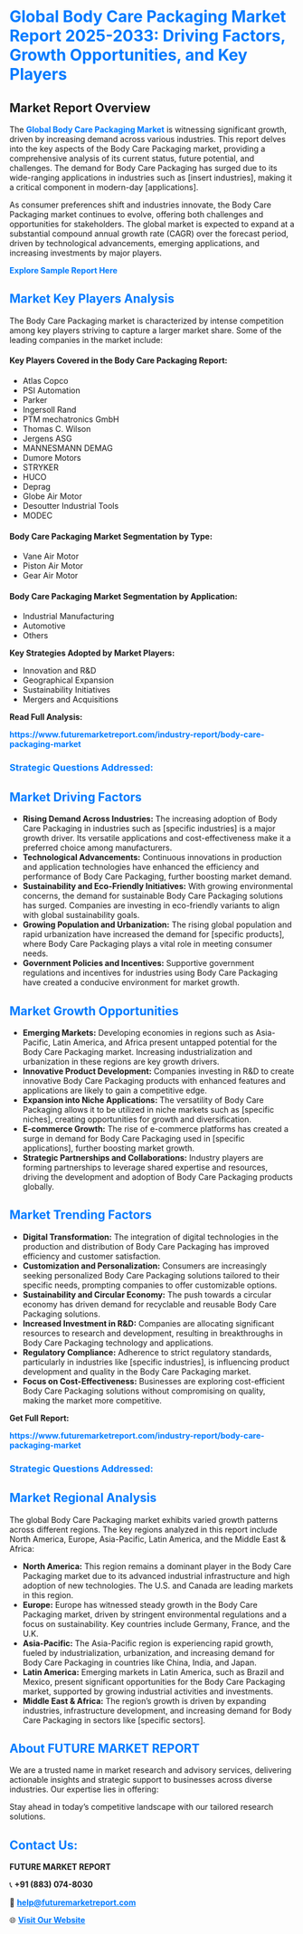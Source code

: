 <h1 style="color: #007BFF;">Global Body Care Packaging Market Report 2025-2033: Driving Factors, Growth Opportunities, and Key Players</h1>

<section id="overview">
<h2>Market Report Overview</h2>
<p>The <a href="https://www.futuremarketreport.com/industry-report/body-care-packaging-market" style="color: #007BFF; text-decoration: none;"><strong>Global Body Care Packaging Market</strong></a> is witnessing significant growth, driven by increasing demand across various industries. This report delves into the key aspects of the Body Care Packaging market, providing a comprehensive analysis of its current status, future potential, and challenges. The demand for Body Care Packaging has surged due to its wide-ranging applications in industries such as [insert industries], making it a critical component in modern-day [applications].</p>
<p>As consumer preferences shift and industries innovate, the Body Care Packaging market continues to evolve, offering both challenges and opportunities for stakeholders. The global market is expected to expand at a substantial compound annual growth rate (CAGR) over the forecast period, driven by technological advancements, emerging applications, and increasing investments by major players.</p>
</section>

<section id="overview">
<p><a href="https://www.futuremarketreport.com/request-sample/reportId=31966" style="color: #007BFF; text-decoration: none;"><strong>Explore Sample Report Here</strong></a></p>
</section>

<section id="key-players">
<h2 style="color: #007BFF;">Market Key Players Analysis</h2>
<p>The Body Care Packaging market is characterized by intense competition among key players striving to capture a larger market share. Some of the leading companies in the market include:</p>
<h4>Key Players Covered in the Body Care Packaging Report:</h4>
<ul><li>Atlas Copco</li><li>PSI Automation</li><li>Parker</li><li>Ingersoll Rand</li><li>PTM mechatronics GmbH</li><li>Thomas C. Wilson</li><li>Jergens ASG</li><li>MANNESMANN DEMAG</li><li>Dumore Motors</li><li>STRYKER</li><li>HUCO</li><li>Deprag</li><li>Globe Air Motor</li><li>Desoutter Industrial Tools</li><li>MODEC</li></ul>
<h4>Body Care Packaging Market Segmentation by Type:</h4>
<ul><li>Vane Air Motor</li><li>Piston Air Motor</li><li>Gear Air Motor</li></ul>

<h4>Body Care Packaging Market Segmentation by Application:</h4>
<ul><li>Industrial Manufacturing</li><li>Automotive</li><li>Others</li></ul>
<p><strong>Key Strategies Adopted by Market Players:</strong></p>
<ul>
<li>Innovation and R&D</li>
<li>Geographical Expansion</li>
<li>Sustainability Initiatives</li>
<li>Mergers and Acquisitions</li>
</ul>
</section>

<section>
<p><strong>Read Full Analysis: </strong></p><a href="https://www.futuremarketreport.com/industry-report/body-care-packaging-market" style="color: #007BFF; text-decoration: none;"><strong>https://www.futuremarketreport.com/industry-report/body-care-packaging-market</strong></a>
<h3 style="color: #007BFF;">Strategic Questions Addressed:</h3>
</section>

<section id="driving-factors">
<h2 style="color: #007BFF;">Market Driving Factors</h2>
<ul>
<li><strong>Rising Demand Across Industries:</strong> The increasing adoption of Body Care Packaging in industries such as [specific industries] is a major growth driver. Its versatile applications and cost-effectiveness make it a preferred choice among manufacturers.</li>
<li><strong>Technological Advancements:</strong> Continuous innovations in production and application technologies have enhanced the efficiency and performance of Body Care Packaging, further boosting market demand.</li>
<li><strong>Sustainability and Eco-Friendly Initiatives:</strong> With growing environmental concerns, the demand for sustainable Body Care Packaging solutions has surged. Companies are investing in eco-friendly variants to align with global sustainability goals.</li>
<li><strong>Growing Population and Urbanization:</strong> The rising global population and rapid urbanization have increased the demand for [specific products], where Body Care Packaging plays a vital role in meeting consumer needs.</li>
<li><strong>Government Policies and Incentives:</strong> Supportive government regulations and incentives for industries using Body Care Packaging have created a conducive environment for market growth.</li>
</ul>
</section>

<section id="growth-opportunities">
<h2 style="color: #007BFF;">Market Growth Opportunities</h2>
<ul>
<li><strong>Emerging Markets:</strong> Developing economies in regions such as Asia-Pacific, Latin America, and Africa present untapped potential for the Body Care Packaging market. Increasing industrialization and urbanization in these regions are key growth drivers.</li>
<li><strong>Innovative Product Development:</strong> Companies investing in R&D to create innovative Body Care Packaging products with enhanced features and applications are likely to gain a competitive edge.</li>
<li><strong>Expansion into Niche Applications:</strong> The versatility of Body Care Packaging allows it to be utilized in niche markets such as [specific niches], creating opportunities for growth and diversification.</li>
<li><strong>E-commerce Growth:</strong> The rise of e-commerce platforms has created a surge in demand for Body Care Packaging used in [specific applications], further boosting market growth.</li>
<li><strong>Strategic Partnerships and Collaborations:</strong> Industry players are forming partnerships to leverage shared expertise and resources, driving the development and adoption of Body Care Packaging products globally.</li>
</ul>
</section>

<section id="trending-factors">
<h2 style="color: #007BFF;">Market Trending Factors</h2>
<ul>
<li><strong>Digital Transformation:</strong> The integration of digital technologies in the production and distribution of Body Care Packaging has improved efficiency and customer satisfaction.</li>
<li><strong>Customization and Personalization:</strong> Consumers are increasingly seeking personalized Body Care Packaging solutions tailored to their specific needs, prompting companies to offer customizable options.</li>
<li><strong>Sustainability and Circular Economy:</strong> The push towards a circular economy has driven demand for recyclable and reusable Body Care Packaging solutions.</li>
<li><strong>Increased Investment in R&D:</strong> Companies are allocating significant resources to research and development, resulting in breakthroughs in Body Care Packaging technology and applications.</li>
<li><strong>Regulatory Compliance:</strong> Adherence to strict regulatory standards, particularly in industries like [specific industries], is influencing product development and quality in the Body Care Packaging market.</li>
<li><strong>Focus on Cost-Effectiveness:</strong> Businesses are exploring cost-efficient Body Care Packaging solutions without compromising on quality, making the market more competitive.</li>
</ul>
</section>

<section>
<p><strong>Get Full Report: </strong></p><a href="https://www.futuremarketreport.com/industry-report/body-care-packaging-market" style="color: #007BFF; text-decoration: none;"><strong>https://www.futuremarketreport.com/industry-report/body-care-packaging-market</strong></a>
<h3 style="color: #007BFF;">Strategic Questions Addressed:</h3>
</section>


<section id="regional-analysis">
<h2 style="color: #007BFF;">Market Regional Analysis</h2>
<p>The global Body Care Packaging market exhibits varied growth patterns across different regions. The key regions analyzed in this report include North America, Europe, Asia-Pacific, Latin America, and the Middle East & Africa:</p>
<ul>
<li><strong>North America:</strong> This region remains a dominant player in the Body Care Packaging market due to its advanced industrial infrastructure and high adoption of new technologies. The U.S. and Canada are leading markets in this region.</li>
<li><strong>Europe:</strong> Europe has witnessed steady growth in the Body Care Packaging market, driven by stringent environmental regulations and a focus on sustainability. Key countries include Germany, France, and the U.K.</li>
<li><strong>Asia-Pacific:</strong> The Asia-Pacific region is experiencing rapid growth, fueled by industrialization, urbanization, and increasing demand for Body Care Packaging in countries like China, India, and Japan.</li>
<li><strong>Latin America:</strong> Emerging markets in Latin America, such as Brazil and Mexico, present significant opportunities for the Body Care Packaging market, supported by growing industrial activities and investments.</li>
<li><strong>Middle East & Africa:</strong> The region’s growth is driven by expanding industries, infrastructure development, and increasing demand for Body Care Packaging in sectors like [specific sectors].</li>
</ul>
</section>

<footer>
<h2 style="color: #007BFF;">About FUTURE MARKET REPORT</h2>
<p>We are a trusted name in market research and advisory services, delivering actionable insights and strategic support to businesses across diverse industries. Our expertise lies in offering:</p>

<p>Stay ahead in today’s competitive landscape with our tailored research solutions.</p>

<h2 style="color: #007BFF;">Contact Us:</h2>
<p><strong>FUTURE MARKET REPORT</strong></p>
<p>📞 <strong>+91 (883) 074-8030</strong></p>
<p>📧 <strong><a href="mailto:help@futuremarketreport.com" style="color: #007BFF;">help@futuremarketreport.com</a></strong></p>
<p>🌐 <strong><a href="https://www.futuremarketreport.com/" style="color: #007BFF;">Visit Our Website</a></strong></p>
</footer>